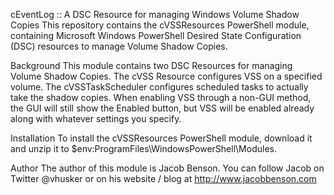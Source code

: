 cEventLog :: A DSC Resource for managing Windows Volume Shadow Copies
This repository contains the cVSSResources PowerShell module, containing Microsoft Windows PowerShell Desired State Configuration (DSC) resources to manage Volume Shadow Copies.

Background
This module contains two DSC Resources for managing Volume Shadow Copies.  The cVSS Resource configures VSS on a specified volume.  The cVSSTaskScheduler configures scheduled tasks to actually take the shadow copies.  When enabling VSS through a non-GUI method, the GUI will still show the Enabled button, but VSS will be enabled already along with whatever settings you specify.

Installation
To install the cVSSResources PowerShell module, download it and unzip it to $env:ProgramFiles\WindowsPowerShell\Modules.

Author
The author of this module is Jacob Benson. You can follow Jacob on Twitter @vhusker or on his website / blog at http://www.jacobbenson.com